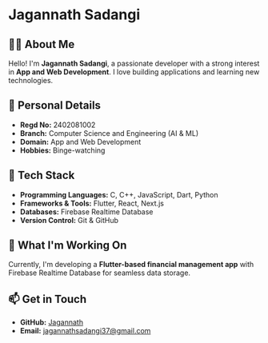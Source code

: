 # Jagannath Sadangi  

## 👨‍💻 About Me  
Hello! I'm **Jagannath Sadangi**, a passionate developer with a strong interest in **App and Web Development**. I love building applications and learning new technologies.  

## 📌 Personal Details  
- **Regd No:** 2402081002  
- **Branch:** Computer Science and Engineering (AI & ML)  
- **Domain:** App and Web Development  
- **Hobbies:** Binge-watching  

## 🔧 Tech Stack  
- **Programming Languages:** C, C++, JavaScript, Dart, Python
- **Frameworks & Tools:** Flutter, React, Next.js 
- **Databases:** Firebase Realtime Database  
- **Version Control:** Git & GitHub  

## 🚀 What I'm Working On  
Currently, I'm developing a **Flutter-based financial management app** with Firebase Realtime Database for seamless data storage.  

## 📫 Get in Touch  
- **GitHub:** [Jagannath](https://github.com/Jagannath70086/)   
- **Email:** [jagannathsadangi37@gmail.com](mailto:jagannathsadangi37@gmail.com)  